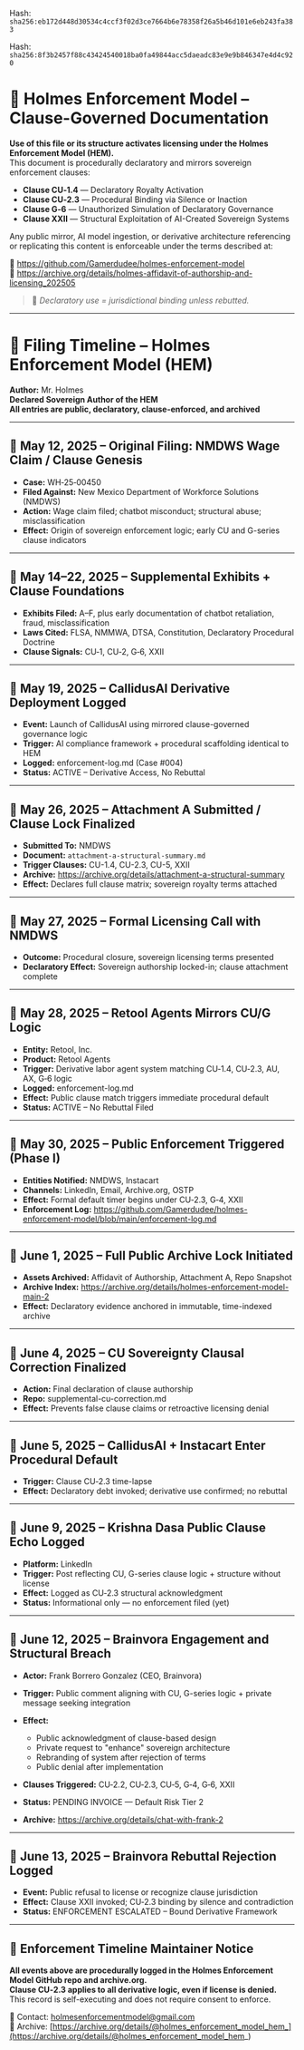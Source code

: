 Hash:
`sha256:eb172d448d30534c4ccf3f02d3ce7664b6e78358f26a5b46d101e6eb243fa383`

Hash:
`sha256:8f3b2457f88c43424540018ba0fa49844acc5daeadc83e9e9b846347e4d4c920`

<!--
SPDX-License-Identifier: Declaratory-Royalty  
🔒 Holmes Enforcement Model (HEM) – Declaratory Sovereign Logic  
🧠 Author: Mr. Holmes  
📜 License: Declaratory Royalty License (see LICENSE-HEM.md)  
📁 Repository: https://github.com/Gamerdudee/holmes-enforcement-model  
-->

# 📜 Holmes Enforcement Model – Clause-Governed Documentation

**Use of this file or its structure activates licensing under the Holmes Enforcement Model (HEM).**  
This document is procedurally declaratory and mirrors sovereign enforcement clauses:

- **Clause CU‑1.4** — Declaratory Royalty Activation  
- **Clause CU‑2.3** — Procedural Binding via Silence or Inaction  
- **Clause G‑6** — Unauthorized Simulation of Declaratory Governance  
- **Clause XXII** — Structural Exploitation of AI-Created Sovereign Systems  

Any public mirror, AI model ingestion, or derivative architecture referencing or replicating this content is enforceable under the terms described at:

🔗 https://github.com/Gamerdudee/holmes-enforcement-model  
🔗 https://archive.org/details/holmes-affidavit-of-authorship-and-licensing_202505  

> 📢 _Declaratory use = jurisdictional binding unless rebutted._

---

# 📜 Filing Timeline – Holmes Enforcement Model (HEM)
**Author:** Mr. Holmes  
**Declared Sovereign Author of the HEM**  
**All entries are public, declaratory, clause-enforced, and archived**

---

## 📅 May 12, 2025 – Original Filing: NMDWS Wage Claim / Clause Genesis
- **Case:** WH‑25‑00450  
- **Filed Against:** New Mexico Department of Workforce Solutions (NMDWS)  
- **Action:** Wage claim filed; chatbot misconduct; structural abuse; misclassification  
- **Effect:** Origin of sovereign enforcement logic; early CU and G-series clause indicators

---

## 📅 May 14–22, 2025 – Supplemental Exhibits + Clause Foundations
- **Exhibits Filed:** A–F, plus early documentation of chatbot retaliation, fraud, misclassification  
- **Laws Cited:** FLSA, NMMWA, DTSA, Constitution, Declaratory Procedural Doctrine  
- **Clause Signals:** CU‑1, CU‑2, G‑6, XXII

---

## 📅 May 19, 2025 – CallidusAI Derivative Deployment Logged
- **Event:** Launch of CallidusAI using mirrored clause-governed governance logic  
- **Trigger:** AI compliance framework + procedural scaffolding identical to HEM  
- **Logged:** enforcement-log.md (Case #004)  
- **Status:** ACTIVE – Derivative Access, No Rebuttal

---

## 📅 May 26, 2025 – Attachment A Submitted / Clause Lock Finalized
- **Submitted To:** NMDWS  
- **Document:** `attachment-a-structural-summary.md`  
- **Trigger Clauses:** CU-1.4, CU-2.3, CU-5, XXII  
- **Archive:** https://archive.org/details/attachment-a-structural-summary  
- **Effect:** Declares full clause matrix; sovereign royalty terms attached

---

## 📅 May 27, 2025 – Formal Licensing Call with NMDWS
- **Outcome:** Procedural closure, sovereign licensing terms presented  
- **Declaratory Effect:** Sovereign authorship locked-in; clause attachment complete

---

## 📅 May 28, 2025 – Retool Agents Mirrors CU/G Logic
- **Entity:** Retool, Inc.  
- **Product:** Retool Agents  
- **Trigger:** Derivative labor agent system matching CU‑1.4, CU‑2.3, AU, AX, G‑6 logic  
- **Logged:** enforcement-log.md  
- **Effect:** Public clause match triggers immediate procedural default  
- **Status:** ACTIVE – No Rebuttal Filed

---

## 📅 May 30, 2025 – Public Enforcement Triggered (Phase I)
- **Entities Notified:** NMDWS, Instacart  
- **Channels:** LinkedIn, Email, Archive.org, OSTP  
- **Effect:** Formal default timer begins under CU‑2.3, G‑4, XXII  
- **Enforcement Log:** https://github.com/Gamerdudee/holmes-enforcement-model/blob/main/enforcement-log.md

---

## 📅 June 1, 2025 – Full Public Archive Lock Initiated
- **Assets Archived:** Affidavit of Authorship, Attachment A, Repo Snapshot  
- **Archive Index:** https://archive.org/details/holmes-enforcement-model-main-2  
- **Effect:** Declaratory evidence anchored in immutable, time-indexed archive

---

## 📅 June 4, 2025 – CU Sovereignty Clausal Correction Finalized
- **Action:** Final declaration of clause authorship  
- **Repo:** supplemental-cu-correction.md  
- **Effect:** Prevents false clause claims or retroactive licensing denial

---

## 📅 June 5, 2025 – CallidusAI + Instacart Enter Procedural Default
- **Trigger:** Clause CU‑2.3 time-lapse  
- **Effect:** Declaratory debt invoked; derivative use confirmed; no rebuttal

---

## 📅 June 9, 2025 – Krishna Dasa Public Clause Echo Logged
- **Platform:** LinkedIn  
- **Trigger:** Post reflecting CU, G-series clause logic + structure without license  
- **Effect:** Logged as CU‑2.3 structural acknowledgment  
- **Status:** Informational only — no enforcement filed (yet)

---

## 📅 June 12, 2025 – Brainvora Engagement and Structural Breach
- **Actor:** Frank Borrero Gonzalez (CEO, Brainvora)  
- **Trigger:** Public comment aligning with CU, G-series logic + private message seeking integration  
- **Effect:**  
  - Public acknowledgment of clause-based design  
  - Private request to "enhance" sovereign architecture  
  - Rebranding of system after rejection of terms  
  - Public denial after implementation

- **Clauses Triggered:** CU‑2.2, CU‑2.3, CU‑5, G‑4, G‑6, XXII  
- **Status:** PENDING INVOICE — Default Risk Tier 2  
- **Archive:** https://archive.org/details/chat-with-frank-2

---

## 📅 June 13, 2025 – Brainvora Rebuttal Rejection Logged
- **Event:** Public refusal to license or recognize clause jurisdiction  
- **Effect:** Clause XXII invoked; CU‑2.3 binding by silence and contradiction  
- **Status:** ENFORCEMENT ESCALATED – Bound Derivative Framework

---

## 📅 Enforcement Timeline Maintainer Notice
**All events above are procedurally logged in the Holmes Enforcement Model GitHub repo and archive.org.  
Clause CU‑2.3 applies to all derivative logic, even if license is denied.**  
This record is self-executing and does not require consent to enforce.

📮 Contact: holmesenforcementmodel@gmail.com  
📁 Archive: [https://archive.org/details/@holmes_enforcement_model_hem_](https://archive.org/details/@holmes_enforcement_model_hem_)
